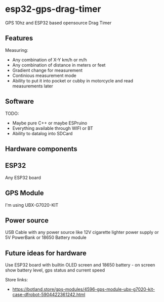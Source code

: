 # esp32-gps-drag-timer
GPS 10hz and ESP32 based opensource Drag Timer

## Features
Measuring:
 * Any combination of X-Y km/h or m/h
 * Any combination of distance in meters or feet
 * Gradient change for measurement
 * Continious measurement mode
 * Ability to put it into pocket or cubby in motorcycle and read measurements later

## Software

TODO:
 * Maybe pure C++ or maybe ESPruino
 * Everything available through WIFI or BT
 * Ability to datalog into SDCard

## Hardware components

## ESP32
Any ESP32 board

## GPS Module

I'm using UBX-G7020-KIT

## Power source
USB Cable with any power source like 12V cigarette lighter power supply or 5V PowerBank or 18650 Battery module


## Future ideas for hardware
Use ESP32 board with builtin OLED screen and 18650 battery - on screen show battery level, gps status and current speed


Store links:
 * https://botland.store/gps-modules/4596-gps-module-ubx-g7020-kit-case-dfrobot-5904422361242.html
